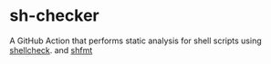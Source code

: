 # sh-checker

A GitHub Action that performs static analysis for shell scripts using [shellcheck](https://github.com/koalaman/shellcheck). and [shfmt](https://github.com/mvdan/sh)
